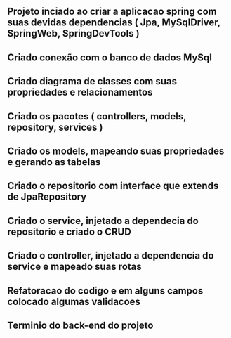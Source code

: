 

## Projeto inciado ao criar a aplicacao spring com suas devidas dependencias ( Jpa, MySqlDriver, SpringWeb, SpringDevTools )

## Criado conexão com o banco de dados MySql 

## Criado diagrama de classes com suas propriedades e relacionamentos

## Criado os pacotes ( controllers, models, repository, services )

## Criado os models, mapeando suas propriedades e gerando as tabelas

## Criado o repositorio com interface que extends de JpaRepository

## Criado o service, injetado a dependecia do repositorio e criado o CRUD

## Criado o controller, injetado a dependencia do service e mapeado suas rotas

## Refatoracao do codigo e em alguns campos colocado algumas validacoes

## Terminio do back-end do projeto

